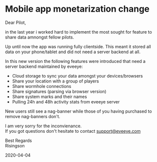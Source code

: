 # Mobile app monetarization change
Dear Pilot,

in the last year i worked hard to implement the most sought for feature to share data amnongst fellow pilots.

Up until now the app was running fully clientside. This meant it stored all data on your phone/tablet and did not need a server backend at all.

In this new version the following features were introduced that need a server backend maintained by eveeye:

- Cloud storage to sync your data amongst your devices/browsers
- Share your location with a group of players
- Share wormhole connections
- Share signatures (parsing via browser version)
- Share system marks and their names
- Pulling 24h and 48h activity stats from eveeye server

New users still see a nag-banner while those of you having purchased to remove nag-banners don't.

I am very sorry for the inconvienance.<br>
If you got questions don't hesitate to contact support@eveeye.com<br>

Best Regards<br>
Risingson

2020-04-04





<!--stackedit_data:
eyJoaXN0b3J5IjpbLTExNzQxODMyNzQsLTEyMzIzMDE4NjYsLT
E1OTEzMTY2MiwxMTkxMDEzMDYwLC0xMDYyMTEzNjYyXX0=
-->